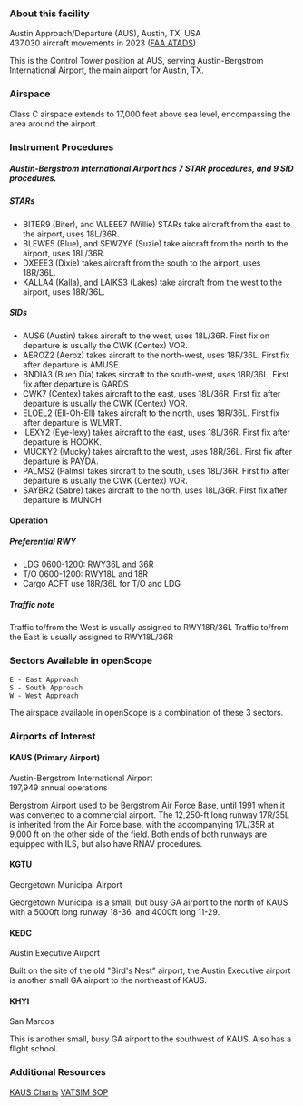 ### About this facility

Austin Approach/Departure (AUS), Austin, TX, USA  
437,030 aircraft movements in 2023 (<a href="https://aspm.faa.gov/opsnet/sys/Tracon.asp" target="_blank">FAA ATADS</a>)

This is the Control Tower position at AUS, serving Austin-Bergstrom International Airport, the main airport for Austin, TX.

### Airspace

Class C airspace extends to 17,000 feet above sea level, encompassing the area around the airport.

### Instrument Procedures

##### Austin-Bergstrom International Airport has 7 STAR procedures, and 9 SID procedures.

##### STARs
- BITER9 (Biter), and WLEEE7 (Willie) STARs take aircraft from the east to the airport, uses 18L/36R.
- BLEWE5 (Blue), and SEWZY6 (Suzie) take aircraft from the north to the airport, uses 18L/36R.
- DXEEE3 (Dixie) takes aircraft from the south to the airport, uses 18R/36L.
- KALLA4 (Kalla), and LAIKS3 (Lakes) take aircraft from the west to the airport, uses 18R/36L.

##### SIDs
- AUS6 (Austin) takes aircraft to the west, uses 18L/36R. First fix on departure is usually the CWK (Centex) VOR.
- AEROZ2 (Aeroz) takes aircraft to the north-west, uses 18R/36L. First fix after departure is AMUSE.
- BNDIA3 (Buen Día) takes sircraft to the south-west, uses 18R/36L. First fix after departure is GARDS
- CWK7 (Centex) takes aircraft to the east, uses 18L/36R. First fix after departure is usually the CWK (Centex) VOR.
- ELOEL2 (Ell-Oh-Ell) takes aircraft to the north, uses 18R/36L. First fix after departure is WLMRT.
- ILEXY2 (Eye-lexy) takes aircraft to the east, uses 18L/36R. First fix after departure is HOOKK.
- MUCKY2 (Mucky) takes aircraft to the west, uses 18R/36L. First fix after departure is PAYDA.
- PALMS2 (Palms) takes sircraft to the south, uses 18L/36R. First fix after departure is usually the CWK (Centex) VOR.
- SAYBR2 (Sabre) takes aircraft to the north, uses 18L/36R. First fix after departure is MUNCH

#### Operation

##### Preferential RWY

- LDG 0600-1200: RWY36L and 36R
- T/O 0600-1200: RWY18L and 18R
- Cargo ACFT use 18R/36L for T/O and LDG

##### Traffic note

Traffic to/from the West is usually assigned to RWY18R/36L Traffic to/from the East is usually assigned to RWY18L/36R

### Sectors Available in openScope

```
E - East Approach
S - South Approach
W - West Approach
```
The airspace available in openScope is a combination of these 3 sectors.

### Airports of Interest

#### KAUS (Primary Airport)

Austin-Bergstrom International Airport  
197,949 annual operations

Bergstrom Airport used to be Bergstrom Air Force Base, until 1991 when it was converted to a commercial airport. The 12,250-ft long runway 17R/35L is inherited from the Air Force base, with the accompanying 17L/35R at 9,000 ft on the other side of the field. Both ends of both runways are equipped with ILS, but also have RNAV procedures.

#### KGTU

Georgetown Municipal Airport

Georgetown Municipal is a small, but busy GA airport to the north of KAUS with a 5000ft long runway 18-36, and 4000ft long 11-29.

#### KEDC

Austin Executive Airport

Built on the site of the old "Bird's Nest" airport, the Austin Executive airport is another small GA airport to the northeast of KAUS.

#### KHYI

San Marcos

This is another small, busy GA airport to the southwest of KAUS. Also has a flight school.

### Additional Resources

<a href="https://skyvector.com/airport/AUS/Austin-Bergstrom-International-Airport" target="_blank">KAUS Charts</a>
<a href="https://www.zhuartcc.org/files/SOP%20-%20Austin%20TRACON.pdf" target="_blank">VATSIM SOP</a>
